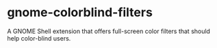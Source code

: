 # gnome-colorblind-filters
A GNOME Shell extension that offers full-screen color filters that should help color-blind users.
